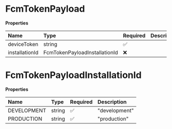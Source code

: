 # FcmTokenPayload

**Properties**

| Name           | Type                          | Required | Description |
| :------------- | :---------------------------- | :------- | :---------- |
| deviceToken    | string                        | ✅       |             |
| installationId | FcmTokenPayloadInstallationId | ❌       |             |

# FcmTokenPayloadInstallationId

**Properties**

| Name        | Type   | Required | Description   |
| :---------- | :----- | :------- | :------------ |
| DEVELOPMENT | string | ✅       | "development" |
| PRODUCTION  | string | ✅       | "production"  |
